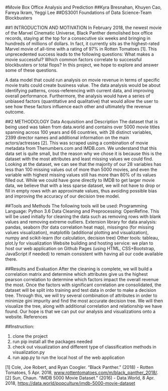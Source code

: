 #Movie Box Office Analysis and Prediction
##Kyra Bresnahan, Khuyen Cao, Fareya Ikram, Yeggi Lee
##DS3001 Foundations of Data Science-Team Blockbusters

##1 INTRODUCTION AND MOTIVATION
In February 2018, the newest movie of the Marvel Cinematic Universe, Black Panther demolished box office records, staying at the top for a consecutive six weeks and bringing in hundreds of millions of dollars. In fact, it currently sits as the highest-rated Marvel movie of all-time with a rating of 97% in Rotten Tomatoes [1]. This unprecedented success leads to the following questions: What makes a movie successful? Which common factors correlate to successful blockbusters or total flops? In this project, we hope to explore and answer some of these questions.

A data model that could run analysis on movie revenue in terms of specific movie traits could create business value. The data analysis would be about identifying patterns, cross-referencing with current data, and improving overall performance. Furthermore, the analysis would have a series of unbiased factors (quantitative and qualitative) that would allow the user to see how these factors influence each other and ultimately the revenue outcome.

##2 METHODOLOGY
Data Acquisition and Description
The dataset that is being used was taken from data.world and contains over 5000 movie titles spanning across 100 years and 66 countries, with 28 distinct variables, 2399 director names and additional information on the main actors/actresses [2]. This was scraped using a combination of movie metadata from Thenumbers.com and IMDB.com. We understand that this data set is quite small, but the reason why we chose it is because this is the dataset with the most attributes and least missing values we could find. Looking at the dataset, we can see that the majority of our 28 variables has less than 100 missing values out of more than 5000 movies, and even the variable with highest missing values still has more than 80% of its values filled out. While we could have gone directly to IMDB to get larger movie data, we believe that with a less sparse dataset, we will not have to drop or fill in empty rows with an approximate values, thus avoiding possible bias and improving the accuracy of our decision tree model.

##Tools and Methods
The following tools will be used:
Programming Language: Python 3.6
Data Cleaning and Preprocessing: OpenRefine. This will be used initially for cleaning the data such as removing rows with blank values and removing extreme outliers.
Extension library for data analysis: pandas, seaborn (for data correlation heat map), missingno (for missing values visualization), matplotlib (additional plotting and visualization), numpy and scikit-learn (for calculation, decision tree)
Other tools: tableau, plot.ly for visualization
Website building and hosting service: we plan to host our web application on Github Pages (using HTML, CSS+Bootstrap, JavaScript if needed) to remain consistent with having all our code available there.

##Results and Evaluation
After the cleaning is complete, we will build a correlation matrix and determine which attributes give us the highest pearson correlation to determine which factors impact the overall revenue the most. Once the factors with significant correlation are consolidated, the dataset will be split into training and test data in order to make a decision tree. Through this, we will try several combination of attributes in order to minimize gini impurity and find the most accurate decision tree.  We will then visualize the tree, along with additional correlation and relationship we have found. Our hope is that we can put our analysis and visualizations onto a website.
References

##Instruction:
1) clone the project
2) run pip install all the packages needed
3) check out visualization and different type of classification methods in visualization.py
3) run app.py to run the local host of the web application

[1] Cole, Joe Robert, and Ryan Coogler. “Black Panther.”  (2018) - Rotten Tomatoes, 5 Apr. 2018, www.rottentomatoes.com/m/black_panther_2018/.
[2] Sun, Chaun.  “IMDB 5000 Movie Dataset.”  (2016) - Data.World, 8 Apr. 2018, https://data.world/popculture/imdb-5000-movie-dataset





